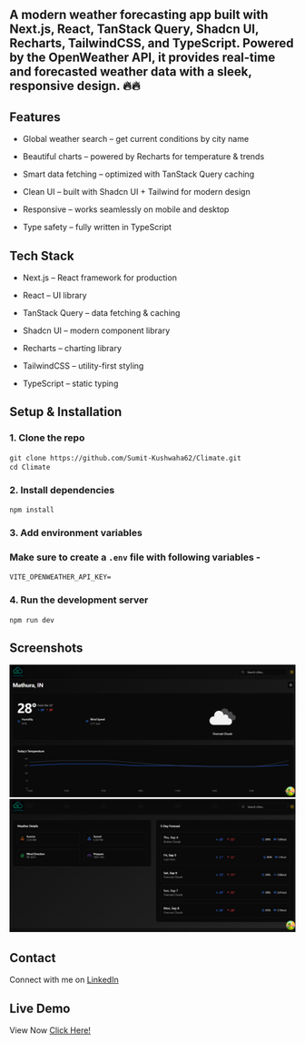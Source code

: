 ## A modern weather forecasting app built with Next.js, React, TanStack Query, Shadcn UI, Recharts, TailwindCSS, and TypeScript. Powered by the OpenWeather API, it provides real-time and forecasted weather data with a sleek, responsive design. 🔥🔥

## Features



- Global weather search – get current conditions by city name

- Beautiful charts – powered by Recharts for temperature & trends

- Smart data fetching – optimized with TanStack Query caching

- Clean UI – built with Shadcn UI + Tailwind for modern design

- Responsive – works seamlessly on mobile and desktop

- Type safety – fully written in TypeScript





## Tech Stack

- Next.js – React framework for production

- React – UI library

- TanStack Query – data fetching & caching

- Shadcn UI – modern component library

- Recharts – charting library

- TailwindCSS – utility-first styling

- TypeScript – static typing



## Setup & Installation

### 1. Clone the repo

```
git clone https://github.com/Sumit-Kushwaha62/Climate.git
cd Climate
```

### 2. Install dependencies

```
npm install

```

### 3. Add environment variables

### Make sure to create a `.env` file with following variables -
```
VITE_OPENWEATHER_API_KEY=

```



### 4. Run the development server

```
npm run dev
```

## Screenshots

![App Screenshot](assets/screenshot2.png)
![App Screenshot](assets/screenshot1.png)



## Contact
Connect with me on [LinkedIn](https://www.linkedin.com/in/sumit-kushwaha-83b608357/)

## Live Demo
View Now [Click Here!](https://www.linkedin.com/in/YOUR_LINKEDIN_ID)


